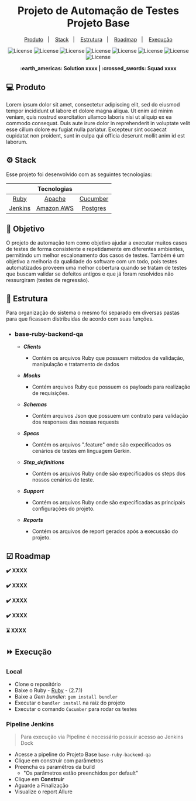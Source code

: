 
<p align="center">
  <h1 align="center">Projeto de Automação de Testes Projeto Base</h1>
</p> 

<p align="center">
  <a href="#-produto">Produto</a>&nbsp;&nbsp;&nbsp;|&nbsp;&nbsp;&nbsp;
  <a href="#-stack">Stack</a>&nbsp;&nbsp;&nbsp;|&nbsp;&nbsp;&nbsp;
  <a href="#-estrutura">Estrutura</a>&nbsp;&nbsp;&nbsp;|&nbsp;&nbsp;&nbsp;
  <a href="#-roadmap">Roadmap</a>&nbsp;&nbsp;&nbsp;|&nbsp;&nbsp;&nbsp;
  <a href="#-execução">Execução</a>
</p> 

<p align="center">
  <img alt="License" src="https://img.shields.io/badge/ruby-%23CC342D.svg?style=for-the-badge&logo=ruby&logoColor=white">
  <img alt="License" src="https://img.shields.io/badge/Cucumber-23D96C?style=for-the-badge&logo=Cucumber&logoColor=FFFFFF">
  <img alt="License" src="https://img.shields.io/badge/Apache%20Groovy-4298B8.svg?style=for-the-badge&logo=Apache+Groovy&logoColor=white">
  <img alt="License" src="https://img.shields.io/badge/PostgreSQL-316192?style=for-the-badge&logo=postgresql&logoColor=white">
  <img alt="License" src="https://img.shields.io/badge/Amazon_AWS-232F3E?style=for-the-badge&logo=amazon-aws&logoColor=white">
  <img alt="License" src="https://img.shields.io/badge/Jenkins-D33833?style=for-the-badge&logo=jenkins&logoColor=white">
  <img alt="License" src="https://img.shields.io/badge/Slack-4A154B?style=for-the-badge&logo=slack&logoColor=white">
  <img alt="License" src="https://img.shields.io/badge/GitHub-100000?style=for-the-badge&logo=github&logoColor=white">
</p>

<p align = "center">
<b> :earth_americas: Solution xxxx  | :crossed_swords: Squad xxxx </b>
</p>

## 💻 Produto

<p>Lorem ipsum dolor sit amet, consectetur adipiscing elit, sed do eiusmod tempor incididunt ut labore et dolore magna aliqua. Ut enim ad minim veniam, quis nostrud exercitation ullamco laboris nisi ut aliquip ex ea commodo consequat. Duis aute irure dolor in reprehenderit in voluptate velit esse cillum dolore eu fugiat nulla pariatur. Excepteur sint occaecat cupidatat non proident, sunt in culpa qui officia deserunt mollit anim id est laborum.</p>

## ⚙ Stack

Esse projeto foi desenvolvido com as seguintes tecnologias:

|                                        |        Tecnologias                          |                                          |
| :-------------------:                  | :-------------------:                       |:---------------:                         |
| [Ruby](https://www.ruby-lang.org/pt/)  | [Apache](https://www.apache.org/)           | [Cucumber](https://cucumber.io/)         |
| [Jenkins](https://www.jenkins.io/)     | [Amazon AWS](https://aws.amazon.com/pt/)    | [Postgres](https://www.postgresql.org/)  |        

## 🎯 Objetivo

O projeto de automação tem como objetivo ajudar a executar muitos casos de testes de forma consistente e repetidamente
em diferentes ambientes, permitindo um melhor escalonamento dos casos de testes. Também é um objetivo a melhoria da
qualidade do software com um todo, pois testes automatizados proveem uma melhor cobertura quando se tratam de testes que
buscam validar se defeitos antigos e que já foram resolvidos não ressurgiram (testes de regressão).

## 🌌 Estrutura

Para organização do sistema o mesmo foi separado em diversas pastas para que ficassem distribuidas de acordo com suas
funções.

- ### **base-ruby-backend-qa**
    - ***Clients***
        - Contém os arquivos Ruby que possuem métodos de validação, manipulação e tratamento de dados

    - ***Mocks***
        - Contém arquivos Ruby que possuem os payloads para realização de requisições.

    - ***Schemas***
        - Contém arquivos Json que possuem um contrato para validação dos responses das nossas requests

    - ***Specs***
        - Contém os arquivos ".feature" onde são expecificados os cenários de testes em linguagem Gerkin.

    - ***Step_definitions***
        - Contém os arquivos Ruby onde são expecificados os steps dos nossos cenários de teste.

    - ***Support***
        - Contém os arquivos Ruby onde são expecificadas as principais configurações do projeto.
    - ***Reports***
        - Contém os arquivos de report gerados após a execussão do projeto.

## ☑ Roadmap

**:heavy_check_mark: XXXX </br></br>
:heavy_check_mark: XXXX </br></br>
:heavy_check_mark: XXXX </br></br>
:heavy_check_mark: XXXX </br></br>
:hourglass: XXXX**

## ⏩ Execução

### Local

- Clone o repositório
- Baixe o Ruby - [Ruby](https://www.ruby-lang.org/pt/) - (2.7.1)
- Baixe a *Gem bundler*: ```gem install bundler```
- Executar o ```bundler install``` na raiz do projeto
- Executar o comando ```Cucumber``` para rodar os testes

### Pipeline Jenkins

> Para execução via Pipeline é necessário possuir acesso ao Jenkins Dock

- Acesse a pipeline do Projeto Base ```base-ruby-backend-qa```
- Clique em construir com parâmetros
- Preencha os paramêtros da build
    - "Os parâmetros estão preenchidos por default"
- Clique em **Construir**
- Aguarde a Finalização
- Visualize o report Allure
